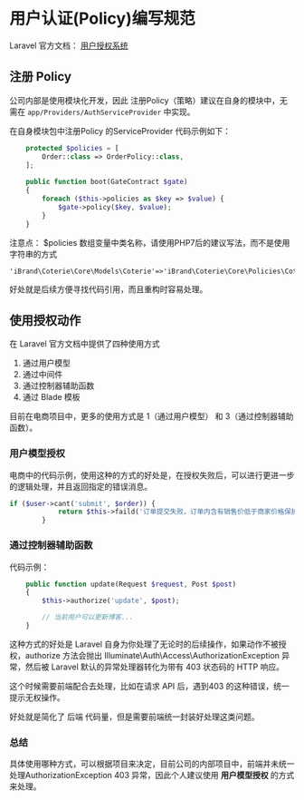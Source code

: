 # 用户认证(Policy)编写规范

Laravel 官方文档： [用户授权系统](https://laravel-china.org/docs/laravel/5.5/authorization/1310)

## 注册 Policy

公司内部是使用模块化开发，因此 注册Policy（策略）建议在自身的模块中，无需在 `app/Providers/AuthServiceProvider` 中实现。

在自身模块包中注册Policy 的ServiceProvider 代码示例如下：

```php
    protected $policies = [
        Order::class => OrderPolicy::class,
    ];
    
    public function boot(GateContract $gate)
    {
        foreach ($this->policies as $key => $value) {
            $gate->policy($key, $value);
        }
    }
```

注意点： $policies 数组变量中类名称，请使用PHP7后的建议写法，而不是使用字符串的方式
```
'iBrand\Coterie\Core\Models\Coterie'=>'iBrand\Coterie\Core\Policies\CoteriePolicy',
```
好处就是后续方便寻找代码引用，而且重构时容易处理。

## 使用授权动作

在 Laravel 官方文档中提供了四种使用方式

1. 通过用户模型
2. 通过中间件
3. 通过控制器辅助函数
4. 通过 Blade 模板

目前在电商项目中，更多的使用方式是 1（通过用户模型） 和  3（通过控制器辅助函数）。

### 用户模型授权

电商中的代码示例，使用这种的方式的好处是，在授权失败后，可以进行更进一步的逻辑处理，并且返回指定的错误消息。
```php
if ($user->cant('submit', $order)) {
            return $this->faild('订单提交失败，订单内含有销售价低于商家价格保护设定的商品，请替换商品或联系商家');
        }
```

### 通过控制器辅助函数

代码示例：

```php
    public function update(Request $request, Post $post)
    {
        $this->authorize('update', $post);

        // 当前用户可以更新博客...
    }
```

这种方式的好处是 Laravel 自身为你处理了无论时的后续操作，如果动作不被授权，authorize 方法会抛出 Illuminate\Auth\Access\AuthorizationException 异常，然后被 Laravel 默认的异常处理器转化为带有 403 状态码的 HTTP 响应。

这个时候需要前端配合去处理，比如在请求 API 后，遇到403 的这种错误，统一提示无权操作。

好处就是简化了 后端 代码量，但是需要前端统一封装好处理这类问题。

### 总结

具体使用哪种方式，可以根据项目来决定，目前公司的内部项目中，前端并未统一处理AuthorizationException 403 异常，因此个人建议使用 **用户模型授权** 的方式来处理。
